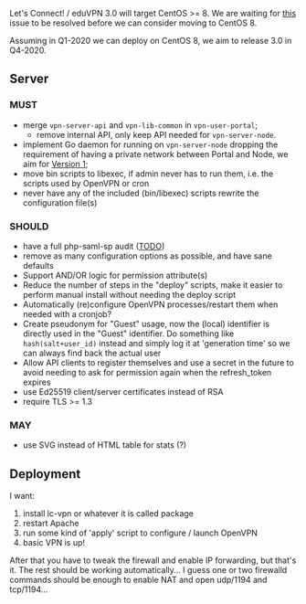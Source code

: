 Let's Connect! / eduVPN 3.0 will target CentOS >= 8. We are waiting for 
[this](https://pagure.io/epel/issue/75) issue to be resolved before we can 
consider moving to CentOS 8.

Assuming in Q1-2020 we can deploy on CentOS 8, we aim to release 3.0 
in Q4-2020.

## Server

### MUST 

- merge `vpn-server-api` and `vpn-lib-common` in `vpn-user-portal`;
  - remove internal API, only keep API needed for `vpn-server-node`.
- implement Go daemon for running on `vpn-server-node` dropping the 
  requirement of having a private network between Portal and Node, we aim for
  [Version 1](https://github.com/letsconnectvpn/lc-daemon/blob/master/ROADMAP.md#version-1);
- move bin scripts to libexec, if admin never has to run them, i.e. the scripts
  used by OpenVPN or cron
- never have any of the included (bin/libexec) scripts rewrite the
  configuration file(s)

### SHOULD

- have a full php-saml-sp audit ([TODO](https://github.com/fkooman/php-saml-sp/blob/master/TODO.md))
- remove as many configuration options as possible, and have sane defaults
- Support AND/OR logic for permission attribute(s)
- Reduce the number of steps in the "deploy" scripts, make it easier to perform
  manual install without needing the deploy script
- Automatically (re)configure OpenVPN processes/restart them when needed with
  a cronjob?
- Create pseudonym for "Guest" usage, now the (local) identifier is directly 
  used in the "Guest" identifier. Do something like `hash(salt+user_id)` 
  instead and simply log it at 'generation time' so we can always find back the
  actual user
- Allow API clients to register themselves and use a secret in the future to
  avoid needing to ask for permission again when the refresh_token expires
- use Ed25519 client/server certificates instead of RSA
- require TLS >= 1.3

### MAY

- use SVG instead of HTML table for stats (?)

## Deployment

I want:

1. install lc-vpn or whatever it is called package
2. restart Apache
3. run some kind of 'apply' script to configure / launch OpenVPN
4. basic VPN is up!

After that you have to tweak the firewall and enable IP forwarding, but that's
it. The rest should be working automatically... I guess one or two firewalld
commands should be enough to enable NAT and open udp/1194 and tcp/1194...
